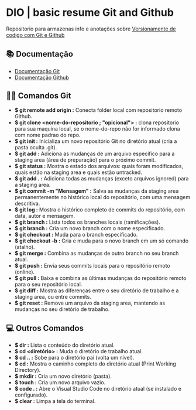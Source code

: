 # DIO | basic resume Git and Github

Repositorio para armazenas info e anotações sobre [Versionamente de codigo com Git e Github](https://web.dio.me/track/luizalabs-back-end-com-python)

## 📚 Documentação
- [Documentação Git](https://git-scm.com/docs)
- [Documentação Github](https://docs.github.com/pt)

## 👩‍💻 Comandos Git
- **$ git remote add origin <url> :** Conecta folder local com repositorio remoto Github.
- **$ git clone <url> <nome-do-repositorio ; "opicional"> :** clona repositorio para sua maquina local, se o nome-do-repo não for informado clona com nome padrao do repo.
- **$ git init :** Inicializa um novo repositório Git no diretório atual (cria a pasta oculta .git).
- **$ git add <arquivo> :** Adiciona as mudanças de um arquivo específico para a staging area (área de preparação) para o próximo commit.
- **$ git status :** Mostra o estado dos arquivos: quais foram modificados, quais estão na staging area e quais estão untracked.
- **$ git add . :** Adiciona todas as mudanças (exceto arquivos ignored) para a staging area.
- **$ git commit -m "Mensagem" :** Salva as mudanças da staging area permanentemente no histórico local do repositório, com uma mensagem descritiva.
- **$ git log :** Mostra o histórico completo de commits do repositório, com data, autor e mensagem.
- **$ git branch :** Lista todos os branches locais (ramificações).
- **$ git branch <nome> :** Cria um novo branch com o nome especificado.
- **$ git checkout <nome> :** Muda para o branch especificado.
- **$ git checkout -b <nome> :** Cria e muda para o novo branch em um só comando (atalho).
- **$ git merge <branch> :** Combina as mudanças de outro branch no seu branch atual.
- **$ git push :** Envia seus commits locais para o repositório remoto (online).
- **$ git pull :** Baixa e combina as últimas mudanças do repositório remoto para o seu repositório local.
- **$ git diff :** Mostra as diferenças entre o seu diretório de trabalho e a staging area, ou entre commits.
- **$ git reset <arquivo> :** Remove um arquivo da staging area, mantendo as mudanças no seu diretório de trabalho.


## 💻 Outros Comandos
- **$ dir :** Lista o conteúdo do diretório atual.
- **$ cd <diretório> :** Muda o diretório de trabalho atual.
- **$ cd .. :** Sobe para o diretório pai (volta um nível).
- **$ cd :** Mostra o caminho completo do diretório atual (Print Working Directory).
- **$ mkdir <nome> :** Cria um novo diretório (pasta).
- **$ touch <arquivo> :** Cria um novo arquivo vazio.
- **$ code . :** Abre o Visual Studio Code no diretório atual (se instalado e configurado).
- **$ clear :** Limpa a tela do terminal.